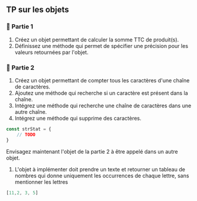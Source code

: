 ## TP sur les objets

### :rocket: Partie 1 

1. Créez un objet permettant de calculer la somme TTC de produit(s).
1. Définissez une méthode qui permet de spécifier une précision pour les valeurs retournées par l'objet.

### :rocket: Partie 2 

1. Créez un objet permettant de compter tous les caractères d'une chaîne de caractères.
1. Ajoutez une méthode qui recherche si un caractère est présent dans la chaîne.
1. Intégrez une méthode qui recherche une chaîne de caractères dans une autre chaîne.
1. Intégrez une méthode qui supprime des caractères.

```js
const strStat = {
    // TODO
}
```

Envisagez maintenant l'objet de la partie 2 à être appelé dans un autre objet.

1. L'objet à implémenter doit prendre un texte et retourner un tableau de nombres qui donne uniquement les occurrences de chaque lettre, sans mentionner les lettres 

```js
[11,2, 3, 5]
```